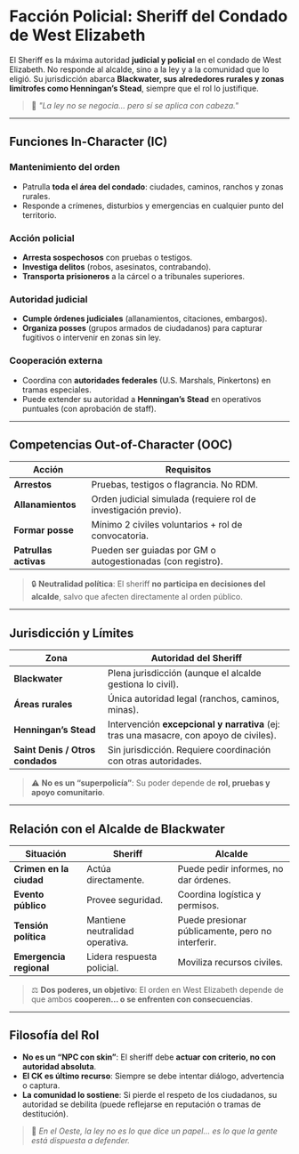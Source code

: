 # Facción Policial: Sheriff del Condado de West Elizabeth

El Sheriff es la máxima autoridad **judicial y policial** en el condado de West Elizabeth. No responde al alcalde, sino a la ley y a la comunidad que lo eligió. Su jurisdicción abarca **Blackwater, sus alrededores rurales y zonas limítrofes como Henningan’s Stead**, siempre que el rol lo justifique.

> 🤠 *"La ley no se negocia… pero sí se aplica con cabeza."*

---

## Funciones In-Character (IC)

### Mantenimiento del orden
- Patrulla **toda el área del condado**: ciudades, caminos, ranchos y zonas rurales.
- Responde a crímenes, disturbios y emergencias en cualquier punto del territorio.

### Acción policial
- **Arresta sospechosos** con pruebas o testigos.
- **Investiga delitos** (robos, asesinatos, contrabando).
- **Transporta prisioneros** a la cárcel o a tribunales superiores.

### Autoridad judicial
- **Cumple órdenes judiciales** (allanamientos, citaciones, embargos).
- **Organiza posses** (grupos armados de ciudadanos) para capturar fugitivos o intervenir en zonas sin ley.

### Cooperación externa
- Coordina con **autoridades federales** (U.S. Marshals, Pinkertons) en tramas especiales.
- Puede extender su autoridad a **Henningan’s Stead** en operativos puntuales (con aprobación de staff).

---

## Competencias Out-of-Character (OOC)

| Acción | Requisitos |
|-------|-----------|
| **Arrestos** | Pruebas, testigos o flagrancia. No RDM. |
| **Allanamientos** | Orden judicial simulada (requiere rol de investigación previo). |
| **Formar posse** | Mínimo 2 civiles voluntarios + rol de convocatoria. |
| **Patrullas activas** | Pueden ser guiadas por GM o autogestionadas (con registro). |

> 🔒 **Neutralidad política**: El sheriff **no participa en decisiones del alcalde**, salvo que afecten directamente al orden público.

---

## Jurisdicción y Límites

| Zona | Autoridad del Sheriff |
|------|------------------------|
| **Blackwater** | Plena jurisdicción (aunque el alcalde gestiona lo civil). |
| **Áreas rurales** | Única autoridad legal (ranchos, caminos, minas). |
| **Henningan’s Stead** | Intervención **excepcional y narrativa** (ej: tras una masacre, con apoyo de civiles). |
| **Saint Denis / Otros condados** | Sin jurisdicción. Requiere coordinación con otras autoridades. |

> ⚠️ **No es un “superpolicía”**: Su poder depende de **rol, pruebas y apoyo comunitario**.

---

## Relación con el Alcalde de Blackwater

| Situación | Sheriff | Alcalde |
|----------|--------|--------|
| **Crimen en la ciudad** | Actúa directamente. | Puede pedir informes, no dar órdenes. |
| **Evento público** | Provee seguridad. | Coordina logística y permisos. |
| **Tensión política** | Mantiene neutralidad operativa. | Puede presionar públicamente, pero no interferir. |
| **Emergencia regional** | Lidera respuesta policial. | Moviliza recursos civiles. |

> ⚖️ **Dos poderes, un objetivo**: El orden en West Elizabeth depende de que ambos **cooperen… o se enfrenten con consecuencias**.

---

## Filosofía del Rol

- **No es un “NPC con skin”**: El sheriff debe **actuar con criterio, no con autoridad absoluta**.
- **El CK es último recurso**: Siempre se debe intentar diálogo, advertencia o captura.
- **La comunidad lo sostiene**: Si pierde el respeto de los ciudadanos, su autoridad se debilita (puede reflejarse en reputación o tramas de destitución).

> 🌄 *En el Oeste, la ley no es lo que dice un papel… es lo que la gente está dispuesta a defender.*